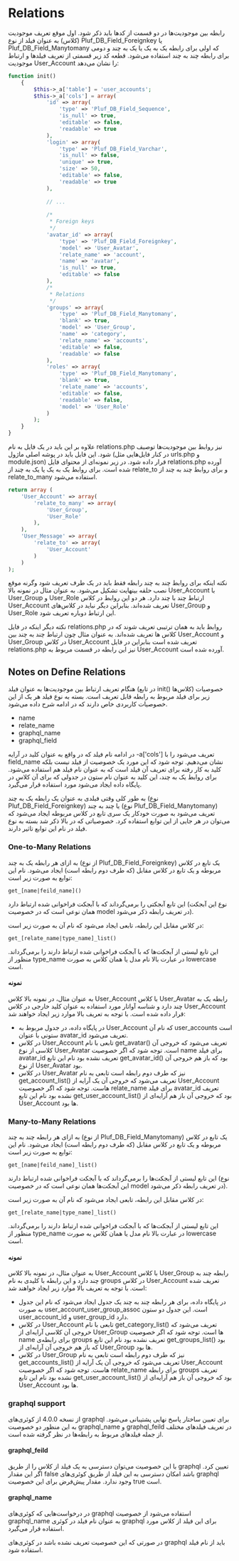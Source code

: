 # Relations

رابطه بین موجودیت‌ها در دو قسمت از کدها باید ذکر شود. اول موقع تعریف موجودیت (کلاس) به عنوان فیلد از نوع Pluf_DB_Field_Foreignkey یا  Pluf_DB_Field_Manytomany که اولی برای رابطه یک به یک یا یک به چند و دومی برای رابطه چند به چند استفاده می‌شود. قطعه کد زیر قسمتی از تعریف فیلدها و ارتباط موجودیت User_Account را نشان می‌دهد:

```php
function init()
    {
        $this->_a['table'] = 'user_accounts';
        $this->_a['cols'] = array(
            'id' => array(
                'type' => 'Pluf_DB_Field_Sequence',
                'is_null' => true,
                'editable' => false,
                'readable' => true
            ),
            'login' => array(
                'type' => 'Pluf_DB_Field_Varchar',
                'is_null' => false,
                'unique' => true,
                'size' => 50,
                'editable' => false,
                'readable' => true
            ),
            
            // ...
            
            /*
             * Foreign keys 
             */
            'avatar_id' => array(
                'type' => 'Pluf_DB_Field_Foreignkey',
                'model' => 'User_Avatar',
                'relate_name' => 'account',
                'name' => 'avatar',
                'is_null' => true,
                'editable' => false
            ),
            /*
             * Relations
             */
            'groups' => array(
                'type' => 'Pluf_DB_Field_Manytomany',
                'blank' => true,
                'model' => 'User_Group',
                'name' => 'category',
                'relate_name' => 'accounts',
                'editable' => false,
                'readable' => false
            ),
            'roles' => array(
                'type' => 'Pluf_DB_Field_Manytomany',
                'blank' => true,
                'relate_name' => 'accounts',
                'editable' => false,
                'readable' => false,
                'model' => 'User_Role'
            )
        );
    }
}
```

علاوه بر این باید در یک فایل به نام relations.php نیز روابط بین موجودیت‌ها توصیف شود. این فایل باید در پوشه اصلی ماژول (در کنار فایل‌هایی مثل urls.php و module.json) قرار داده شود. در زیر نمونه‌ای از محتوای فایل relations.php آورده شده است. برای روابط یک به یک یا یک به چند از relate_to و برای روابط چند به چند از relate_to_many استفاده می‌شود.

```php
return array (
    'User_Account' => array(
        'relate_to_many' => array(
            'User_Group',
            'User_Role'
        ),
    ),
    'User_Message' => array(
        'relate_to' => array(
            'User_Account'
        )
    )
);	
```
نکته اینکه برای روابط چند به چند رابطه فقط باید در یک طرف تعریف شود وگرنه موقع نصب حلقه بینهایت تشکیل می‌شود. به عنوان مثال در نمونه بالا User_Account با User_Group و User_Role ارتباط چند با چند دارد. هر دو این روابط در کلاس User_Account تعریف شده‌اند. بنابراین دیگر نباید در کلاس‌های User_Group و User_Role این ارتباط دوباره تعریف شود. 

نکته دیگر اینکه در فایل relations.php روابط باید به همان ترتیبی تعریف شوند که در کلاس ها تعریف شده‌اند. به عنوان مثال چون ارتباط چند به چند بین User_Account و User_Group در کلاس User_Account تعریف شده است بنابراین در فایل relations.php نیز این رابطه در قسمت مربوط به User_Account آورده شده است. 

## Notes on Define Relations

هنگام تعریف ارتباط بین موجودیت‌ها به عنوان فیلد (در تابع init() کلاس‌ها) خصوصیات زیر برای فیلد مربوط به رابطه قابل تعریف است. بسته به نوع فیلد هر یک از این خصوصیات کاربردی خاص دارند که در ادامه شرح داده می‌شود. 

- name
- relate_name
- graphql_name
- graphql_field

در ادامه نام فیلد که در واقع به عنوان کلید در آرایه -a['cols'] تعریف می‌شود را با field_name نشان می‌دهیم. توجه شود که این مورد یک خصوصیت از فیلد نیست بلکه کلید به کار رفته برای تعریف آن فیلد است که به عنوان نام فیلد هم استفاده می‌شود. برای روابط یک به چند، این کلید به عنوان نام ستون در جدولی که برای آن کلاس در پایگاه داده ایجاد می‌شود مورد استفاده قرار می‌گیرد.  

به طور کلی وقتی فیلدی به عنوان یک رابطه یک به چند (نوع Pluf_DB_Field_Foreignkey) یا چند به چند (نوع Pluf_DB_Field_Manytomany) تعریف می‌شود به صورت خودکار یک سری تابع در کلاس مربوطه ایجاد می‌شود که می‌توان در هر جایی از این توابع استفاده کرد. خصوصیاتی که در بالا ذکر شد بسته به نوع فیلد در نام این توابع تاثیر دارند.

### One-to-Many Relations 

به ازای هر رابطه یک به چند (از نوع Pluf_DB_Field_Foreignkey) یک تابع در کلاس مربوطه و یک تابع در کلاس مقابل (که طرف دوم رابطه است) ایجاد می‌شود. نام این توابع به صورت زیر است:

```
get_[name|feild_name]()
```
این تابع آبجکتی را برمی‌گرداند که با آبجکت فراخوانی شده ارتباط دارد (نوع این آبجکت همان نوعی است که در خصوصیت model در تعریف رابطه ذکر می‌شود).

در کلاس مقابل این رابطه، تابعی ایجاد می‌شود که نام آن به صورت زیر است:

```
get_[relate_name|type_name]_list()
```

این تابع لیستی از آبجکت‌ها که با آبجکت فراخوانی شده ارتباط دارند را برمی‌گرداند. منظور از type_name در عبارت بالا نام مدل یا همان کلاس به صورت lowercase است.

#### نمونه

به عنوان مثال، در نمونه بالا کلاس User_Account با کلاس User_Avatar رابطه یک به چند دارد و شناسه آواتار مورد استفاده به عنوان کلید خارجی در کلاس User_Account قرار داده شده است. با توجه به تعریف بالا موارد زیر ایجاد خواهند شد:

- در پایگاه داده، در جدول مربوط به User_Account که نام آن user_accounts است ستونی با عنوان avatar_id تعریف می‌شود.
- در کلاس User_Account تابعی با نام get_avatar() تعریف می‌شود که خروجی آن کلاسی از نوع User_Avatar است. توجه شود که اگر خصوصیت name برای فیلد avatar_id تعریف نشده بود نام این تابع get_avatar_id() بود که باز هم خروجی آن از نوع User_Avatar بود.
- در کلاس User_Avatar نیز که طرف دوم رابطه است تابعی به نام get_account_list() تعریف می‌شود که خروجی آن یک آرایه از User_Account هاست. توجه شود که اگر خصوصیت relate_name برای فیلد avatar_id تعریف نشده بود نام این تابع get_user_account_list() بود که خروجی آن باز هم آرایه‌ای از User_Account ها بود.  


### Many-to-Many Relations

به ازای هر رابطه چند به چند (از نوع Pluf_DB_Field_Manytomany) یک تابع در کلاس مربوطه و یک تابع در کلاس مقابل (که طرف دوم رابطه است) ایجاد می‌شود. نام این توابع به صورت زیر است:

```
get_[name|feild_name]_list()
```
این تابع لیستی از آبجکت‌ها را برمی‌گرداند که با آبجکت فراخوانی شده ارتباط دارند (نوع این آبجکت‌ها همان نوعی است که در خصوصیت model در تعریف رابطه ذکر می‌شود).

در کلاس مقابل این رابطه، تابعی ایجاد می‌شود که نام آن به صورت زیر است:

```
get_[relate_name|type_name]_list()
```

این تابع لیستی از آبجکت‌ها که با آبجکت فراخوانی شده ارتباط دارند را برمی‌گرداند. منظور از type_name در عبارت بالا نام مدل یا همان کلاس به صورت lowercase است.

#### نمونه

به عنوان مثال، در نمونه بالا کلاس User_Account با کلاس User_Group رابطه چند به چند دارد و این رابطه با کلیدی به نام groups در کلاس User_Account تعریف شده است. با توجه به تعریف بالا موارد زیر ایجاد خواهند شد:

- در پایگاه داده، برای هر رابطه چند به چند یک جدول ایجاد می‌شود که نام این جدول به صورت user_account_user_group_assoc است. این جدول دو ستون user_account_id و user_group_id دارد.
- در کلاس User_Account تابعی با نام get_category_list() تعریف می‌شود که خروجی آن کلاسی آرایه‌ای از User_Group ها است. توجه شود که اگر خصوصیت name برای رابطه‌ی groups تعریف نشده بود نام این تابع get_groups_list() بود که باز هم خروجی آن آرایه‌ای از User_Group ها بود.
- در کلاس User_Group نیز که طرف دوم رابطه است تابعی به نام get_accounts_list() تعریف می‌شود که خروجی آن یک آرایه از User_Account هاست. توجه شود که اگر خصوصیت relate_name برای رابطه groups تعریف نشده بود نام این تابع get_user_account_list() بود که خروجی آن باز هم آرایه‌ای از User_Account ها بود.  


### graphql support

از نسخه 4.0.0 از کوئری‌های graphql برای تعیین ساختار پاسخ نهایی پشتیبانی می‌شود.
به این منظور دو خصوصیت graphql_name و graphql_feild در تعریف فیلدهای مختلف از جمله فیلدهای مربوط به رابطه‌ها در نظر گرفته شده است.

#### graphql_feild

با این خصوصیت می‌توان دسترسی به یک فیلد از کلاس را از طریق graphql تعیین کرد. اگر این مقدار false باشد امکان دسترسی به این فیلد از طریق کوئری‌های graphql وجود ندارد. مقدار پیش‌فرض برای این خصوصیت true است.

#### graphql_name

در درخواست‌هایی که کوئری‌های graphql استفاده می‌شود از خصوصیت graphql_name به عنوان نام فیلد در کوئری graphql برای این فیلد از کلاس مورد استفاده قرار می‌گیرد.

در صورتی که این خصوصیت تعریف نشده باشد در کوئری‌های graphql باید از نام فیلد استفاده شود.  

